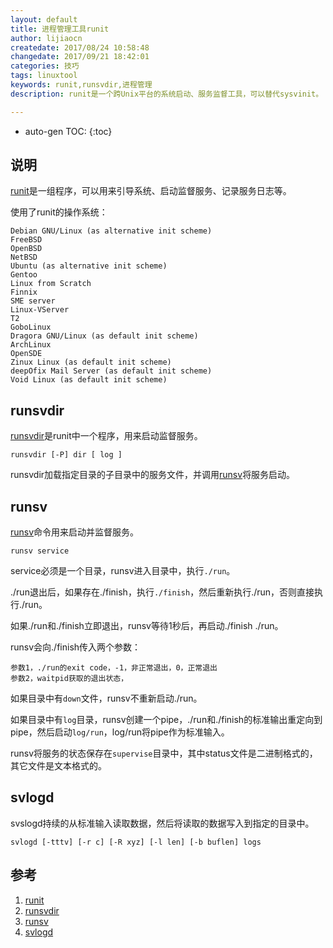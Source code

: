 ```yaml
---
layout: default
title: 进程管理工具runit
author: lijiaocn
createdate: 2017/08/24 10:58:48
changedate: 2017/09/21 18:42:01
categories: 技巧
tags: linuxtool
keywords: runit,runsvdir,进程管理
description: runit是一个跨Unix平台的系统启动、服务监督工具，可以替代sysvinit。

---
```


* auto-gen TOC:
{:toc}

## 说明

[runit][1]是一组程序，可以用来引导系统、启动监督服务、记录服务日志等。

使用了runit的操作系统：

	Debian GNU/Linux (as alternative init scheme)
	FreeBSD
	OpenBSD
	NetBSD
	Ubuntu (as alternative init scheme)
	Gentoo
	Linux from Scratch
	Finnix
	SME server
	Linux-VServer
	T2
	GoboLinux
	Dragora GNU/Linux (as default init scheme)
	ArchLinux
	OpenSDE
	Zinux Linux (as default init scheme)
	deepOfix Mail Server (as default init scheme)
	Void Linux (as default init scheme) 

## runsvdir

[runsvdir][2]是runit中一个程序，用来启动监督服务。

	runsvdir [-P] dir [ log ] 

runsvdir加载指定目录的子目录中的服务文件，并调用[runsv][3]将服务启动。

## runsv

[runsv][3]命令用来启动并监督服务。

	runsv service

service必须是一个目录，runsv进入目录中，执行`./run`。

./run退出后，如果存在./finish，执行`./finish`，然后重新执行./run，否则直接执行./run。

如果./run和./finish立即退出，runsv等待1秒后，再启动./finish ./run。

runsv会向./finish传入两个参数：

	参数1，./run的exit code，-1，非正常退出，0，正常退出
	参数2，waitpid获取的退出状态，

如果目录中有`down`文件，runsv不重新启动./run。

如果目录中有`log`目录，runsv创建一个pipe，./run和./finish的标准输出重定向到pipe，然后启动`log/run`，log/run将pipe作为标准输入。

runsv将服务的状态保存在`supervise`目录中，其中status文件是二进制格式的，其它文件是文本格式的。

## svlogd

svslogd持续的从标准输入读取数据，然后将读取的数据写入到指定的目录中。

	svlogd [-tttv] [-r c] [-R xyz] [-l len] [-b buflen] logs

## 参考

1. [runit][1]
2. [runsvdir][2]
3. [runsv][3]
4. [svlogd][4]

[1]: http://smarden.org/runit/ "runit" 
[2]: http://smarden.org/runit/runsvdir.8.html "runsvdir"
[3]: http://smarden.org/runit/runsv.8.html  "runsv"
[4]: http://smarden.org/runit/svlogd.8.html "svlogd"
